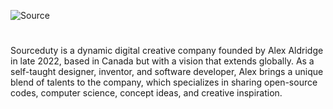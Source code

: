 ![Source](https://github.com/user-attachments/assets/b1e27c23-47d5-4e58-a007-d4ae86c62d9e)
#
Sourceduty is a dynamic digital creative company founded by Alex Aldridge in late 2022, based in Canada but with a vision that extends globally. As a self-taught designer, inventor, and software developer, Alex brings a unique blend of talents to the company, which specializes in sharing open-source codes, computer science, concept ideas, and creative inspiration.
